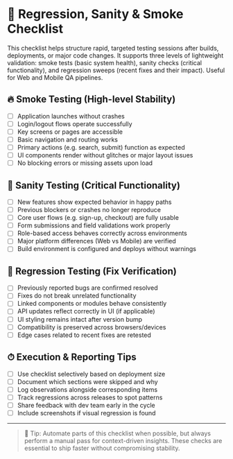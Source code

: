 # 🔄 Regression, Sanity & Smoke Checklist

This checklist helps structure rapid, targeted testing sessions after builds, deployments, or major code changes. It supports three levels of lightweight validation: smoke tests (basic system health), sanity checks (critical functionality), and regression sweeps (recent fixes and their impact). Useful for Web and Mobile QA pipelines.

## 🔥 Smoke Testing (High-level Stability)

- [ ] Application launches without crashes  
- [ ] Login/logout flows operate successfully  
- [ ] Key screens or pages are accessible  
- [ ] Basic navigation and routing works  
- [ ] Primary actions (e.g. search, submit) function as expected  
- [ ] UI components render without glitches or major layout issues  
- [ ] No blocking errors or missing assets upon load

## 🧠 Sanity Testing (Critical Functionality)

- [ ] New features show expected behavior in happy paths  
- [ ] Previous blockers or crashes no longer reproduce  
- [ ] Core user flows (e.g. sign-up, checkout) are fully usable  
- [ ] Form submissions and field validations work properly  
- [ ] Role-based access behaves correctly across environments  
- [ ] Major platform differences (Web vs Mobile) are verified  
- [ ] Build environment is configured and deploys without warnings

## 🧪 Regression Testing (Fix Verification)

- [ ] Previously reported bugs are confirmed resolved  
- [ ] Fixes do not break unrelated functionality  
- [ ] Linked components or modules behave consistently  
- [ ] API updates reflect correctly in UI (if applicable)  
- [ ] UI styling remains intact after version bump  
- [ ] Compatibility is preserved across browsers/devices  
- [ ] Edge cases related to recent fixes are retested

## ⏱ Execution & Reporting Tips

- [ ] Use checklist selectively based on deployment size  
- [ ] Document which sections were skipped and why  
- [ ] Log observations alongside corresponding items  
- [ ] Track regressions across releases to spot patterns  
- [ ] Share feedback with dev team early in the cycle  
- [ ] Include screenshots if visual regression is found

---

> 🧠 Tip: Automate parts of this checklist when possible, but always perform a manual pass for context-driven insights. These checks are essential to ship faster without compromising stability.